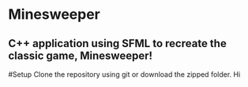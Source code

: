 # Minesweeper
## C++ application using SFML to recreate the classic game, Minesweeper!
#Setup
Clone the repository using git or download the zipped folder.
Hi
